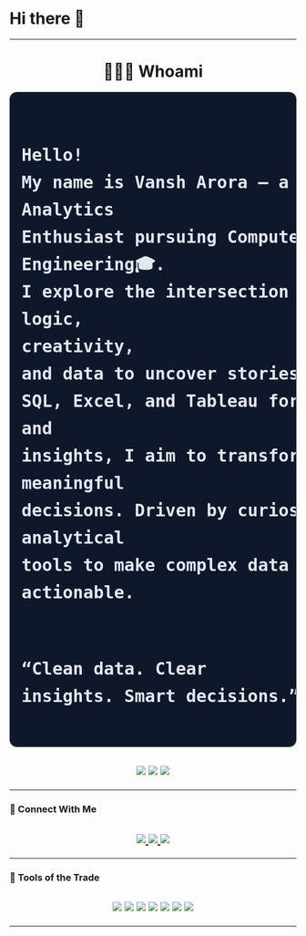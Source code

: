 <h1>Hi there 👋</h1>

---

 <h1 align="center">👨🏼‍💻 Whoami  </h1>
<pre style="font-family:'Roboto Mono', monospace; font-size:15px; color:#e2e8f0; background-color:#0f172a; padding:20px; border-radius:12px; line-height:1.6; border:1px solid #1e293b;">

# Hello! My name is <b>Vansh Arora</b> — a passionate <b>Data Analytics<br>Enthusiast</b> pursuing Computer Science Engineering🎓.<br>I explore the intersection of<br>logic, creativity,<br>and data to uncover stories hidden in numbers. Skilled in <b>SQL</b>, <b>Excel</b>, and <b>Tableau</b> for data visualization and<br>insights, I aim to transform raw information into meaningful<br>decisions. Driven by curiosity, I keep learning new analytical<br>tools to make complex data simple, visual, and actionable.

# <b>“Clean data. Clear insights. Smart decisions.”</b>
</pre>

<h2><p align="center">
  <img src="https://img.shields.io/badge/Student-blue?style=for-the-badge&logo=google-scholar&logoColor=white" />
  <img src="https://img.shields.io/badge/Data%20Analyst%20Enthusiast-green?style=for-the-badge&logo=tableau&logoColor=white" />
  <img src="https://img.shields.io/badge/Learner-orange?style=for-the-badge&logo=python&logoColor=white" />
</p></h2>

---

### 🔗 Connect With Me  
<h2><p align="center">
  <a href="https://www.linkedin.com/in/vansharora234" target="_blank">
    <img src="https://img.shields.io/badge/LinkedIn-%230077B5.svg?style=for-the-badge&logo=linkedin&logoColor=white" />
  </a>
  <a href="https://www.instagram.com/arora.vansh78" target="_blank">
    <img src="https://img.shields.io/badge/Instagram-%23E4405F.svg?style=for-the-badge&logo=instagram&logoColor=white" />
  </a>
  <a href="mailto:avansh942@gmail.com">
    <img src="https://img.shields.io/badge/Email-D14836?style=for-the-badge&logo=gmail&logoColor=white" />
  </a>
</p></h2>

---

### 🧰 Tools of the Trade  
<h2><p align="center">
  <img src="https://img.shields.io/badge/Excel-217346?style=for-the-badge&logo=microsoftexcel&logoColor=white" />
  <img src="https://img.shields.io/badge/Tableau-E97627?style=for-the-badge&logo=tableau&logoColor=white" />
  <img src="https://img.shields.io/badge/SQL-336791?style=for-the-badge&logo=postgresql&logoColor=white" />
  <img src="https://img.shields.io/badge/Python-3776AB?style=for-the-badge&logo=python&logoColor=white" />
  <img src="https://img.shields.io/badge/PowerBI-F2C811?style=for-the-badge&logo=powerbi&logoColor=black" />
  <img src="https://img.shields.io/badge/HTML5-E34F26?style=for-the-badge&logo=html5&logoColor=white" />
  <img src="https://img.shields.io/badge/CSS3-1572B6?style=for-the-badge&logo=css3&logoColor=white" />
</p></h2>

---









